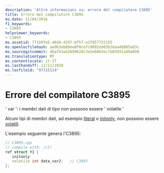 ```yaml
---
description: 'Altre informazioni su: errore del compilatore C3895'
title: Errore del compilatore C3895
ms.date: 11/04/2016
f1_keywords:
- C3895
helpviewer_keywords:
- C3895
ms.assetid: 771b9fe5-d6d4-4297-bf57-e2f857722155
ms.openlocfilehash: ae963eb89ee8f0cefc9092e9d3b16aa40885e63c
ms.sourcegitcommit: d6af41e42699628c3e2e6063ec7b03931a49a098
ms.translationtype: MT
ms.contentlocale: it-IT
ms.lasthandoff: 12/11/2020
ms.locfileid: "97315114"
---
```

# <a name="compiler-error-c3895"></a>Errore del compilatore C3895

' var ': i membri dati di tipo non possono essere ' volatile '

Alcuni tipi di membri dati, ad esempio [literal](../../extensions/literal-cpp-component-extensions.md) o [initonly](../../dotnet/initonly-cpp-cli.md), non possono essere [volatili](../../cpp/volatile-cpp.md).

L'esempio seguente genera l'C3895:

```cpp
// C3895.cpp
// compile with: /clr
ref struct Y1 {
   initonly
   volatile int data_var2;   // C3895
};
```
